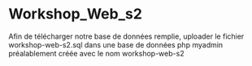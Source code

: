 # Workshop_Web_s2

Afin de télécharger notre base de données remplie, uploader le fichier workshop-web-s2.sql dans une base de données php myadmin préalablement créée avec le nom workshop-web-s2
